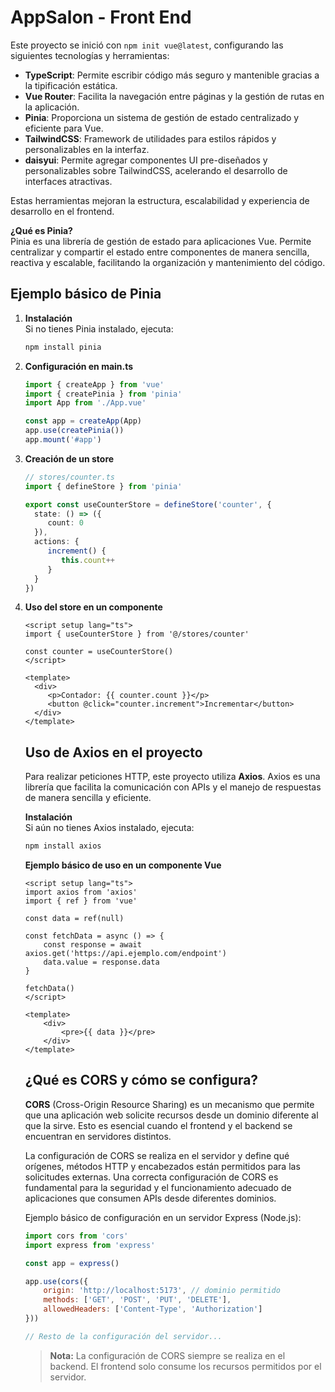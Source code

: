 # AppSalon - Front End

Este proyecto se inició con `npm init vue@latest`, configurando las siguientes tecnologías y herramientas:

- **TypeScript**: Permite escribir código más seguro y mantenible gracias a la tipificación estática.
- **Vue Router**: Facilita la navegación entre páginas y la gestión de rutas en la aplicación.
- **Pinia**: Proporciona un sistema de gestión de estado centralizado y eficiente para Vue.
- **TailwindCSS**: Framework de utilidades para estilos rápidos y personalizables en la interfaz.
- **daisyui**: Permite agregar componentes UI pre-diseñados y personalizables sobre TailwindCSS, acelerando el desarrollo de interfaces atractivas.

Estas herramientas mejoran la estructura, escalabilidad y experiencia de desarrollo en el frontend.

**¿Qué es Pinia?**  
Pinia es una librería de gestión de estado para aplicaciones Vue. Permite centralizar y compartir el estado entre componentes de manera sencilla, reactiva y escalable, facilitando la organización y mantenimiento del código.

## Ejemplo básico de Pinia

1. **Instalación**  
    Si no tienes Pinia instalado, ejecuta:
    ```bash
    npm install pinia
    ```

2. **Configuración en main.ts**
    ```ts
    import { createApp } from 'vue'
    import { createPinia } from 'pinia'
    import App from './App.vue'

    const app = createApp(App)
    app.use(createPinia())
    app.mount('#app')
    ```

3. **Creación de un store**
    ```ts
    // stores/counter.ts
    import { defineStore } from 'pinia'

    export const useCounterStore = defineStore('counter', {
      state: () => ({
         count: 0
      }),
      actions: {
         increment() {
            this.count++
         }
      }
    })
    ```

4. **Uso del store en un componente**
    ```vue
    <script setup lang="ts">
    import { useCounterStore } from '@/stores/counter'

    const counter = useCounterStore()
    </script>

    <template>
      <div>
         <p>Contador: {{ counter.count }}</p>
         <button @click="counter.increment">Incrementar</button>
      </div>
    </template>
    ```

    ## Uso de Axios en el proyecto

    Para realizar peticiones HTTP, este proyecto utiliza **Axios**. Axios es una librería que facilita la comunicación con APIs y el manejo de respuestas de manera sencilla y eficiente.

    **Instalación**  
    Si aún no tienes Axios instalado, ejecuta:
    ```bash
    npm install axios
    ```

    **Ejemplo básico de uso en un componente Vue**
    ```vue
    <script setup lang="ts">
    import axios from 'axios'
    import { ref } from 'vue'

    const data = ref(null)

    const fetchData = async () => {
        const response = await axios.get('https://api.ejemplo.com/endpoint')
        data.value = response.data
    }

    fetchData()
    </script>

    <template>
        <div>
            <pre>{{ data }}</pre>
        </div>
    </template>
    ```

    ## ¿Qué es CORS y cómo se configura?

    **CORS** (Cross-Origin Resource Sharing) es un mecanismo que permite que una aplicación web solicite recursos desde un dominio diferente al que la sirve. Esto es esencial cuando el frontend y el backend se encuentran en servidores distintos.

    La configuración de CORS se realiza en el servidor y define qué orígenes, métodos HTTP y encabezados están permitidos para las solicitudes externas. Una correcta configuración de CORS es fundamental para la seguridad y el funcionamiento adecuado de aplicaciones que consumen APIs desde diferentes dominios.

    Ejemplo básico de configuración en un servidor Express (Node.js):

    ```js
    import cors from 'cors'
    import express from 'express'

    const app = express()

    app.use(cors({
        origin: 'http://localhost:5173', // dominio permitido
        methods: ['GET', 'POST', 'PUT', 'DELETE'],
        allowedHeaders: ['Content-Type', 'Authorization']
    }))

    // Resto de la configuración del servidor...
    ```

    > **Nota:** La configuración de CORS siempre se realiza en el backend. El frontend solo consume los recursos permitidos por el servidor.
